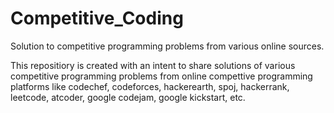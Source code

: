 # Competitive_Coding
Solution to competitive programming problems from various online sources.

This repositiory is created with an intent to share solutions of various competitive programming problems from online compettive programming platforms like codechef, codeforces, hackerearth, spoj, hackerrank, leetcode, atcoder, google codejam, google kickstart, etc.
